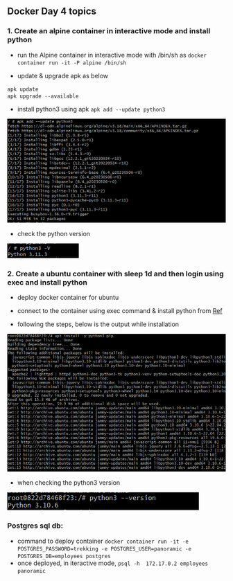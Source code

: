 Docker Day 4 topics
-----------------------

### 1.	Create an alpine container in interactive mode and install python

* run the Alpine container in interactive mode with /bin/sh as `docker container run -it -P alpine /bin/sh`

* update & upgrade apk as below

```
apk update
apk upgrade --available
```

* install python3 using apk `apk add --update python3`

![output](./images/Capture1.PNG)

* check the python version 

![output](./images/Capture2.PNG)


### 2.	Create a ubuntu container with sleep 1d and then login using exec and install python

* deploy docker container for ubuntu

* connect to the container using exec command & install python from [Ref](https://www.digitalocean.com/community/tutorials/how-to-install-python-3-and-set-up-a-programming-environment-on-an-ubuntu-20-04-server)

* following the steps, below is the output while installation

![output](./images/Capture3.PNG)

* when checking the python3 version 

![output](./images/Capture4.PNG)

### Postgres sql db:

* command to deploy container `docker container run -it -e POSTGRES_PASSWORD=trekking -e POSTGRES_USER=panoramic -e POSTGRES_DB=employees postgres`
* once deployed, in iteractive mode, `psql -h  172.17.0.2 employees panoramic` 
